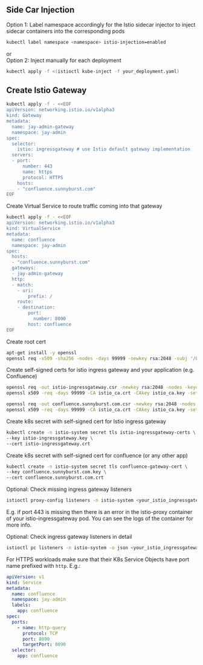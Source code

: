 

## Side Car Injection
Option 1: Label namespace accordingly for the Istio sidecar injector to inject sidecar containers into the corresponding pods  
```bash
kubectl label namespace <namespace> istio-injection=enabled
```
or  
Option 2: Inject manually for each deployment
```bash
kubectl apply -f <(istioctl kube-inject -f your_deployment.yaml)
```

## Create Istio Gateway
```bash
kubectl apply -f - <<EOF
apiVersion: networking.istio.io/v1alpha3
kind: Gateway
metadata:
  name: jay-admin-gateway
  namespace: jay-admin
spec:
  selector:
    istio: ingressgateway # use Istio default gateway implementation
  servers:
  - port:
      number: 443
      name: https
      protocol: HTTPS
    hosts:
    - "confluence.sunnyburst.com"
EOF
```

Create Virtual Service to route traffic coming into that gateway
```bash
kubectl apply -f - <<EOF
apiVersion: networking.istio.io/v1alpha3
kind: VirtualService
metadata:
  name: confluence
  namespace: jay-admin
spec:
  hosts:
  - "confluence.sunnyburst.com"
  gateways:
  - jay-admin-gateway
  http:
  - match:
    - uri:
        prefix: /
    route:
    - destination:
        port:
          number: 8090
        host: confluence
EOF
```

Create root cert
```bash
apt-get install -y openssl
openssl req -x509 -sha256 -nodes -days 99999 -newkey rsa:2048 -subj '/O=rootca Inc./CN=istio' -keyout istio_ca.key -out istio_ca.crt
```

Create self-signed certs for istio ingress gateway and your application (e.g. Confluence)
```bash
openssl req -out istio-ingressgateway.csr -newkey rsa:2048 -nodes -keyout istio-ingressgateway.key -subj "/CN=istio-ingressgateway/O=istio"
openssl x509 -req -days 99999 -CA istio_ca.crt -CAkey istio_ca.key -set_serial 0 -in istio-ingressgateway.csr -out istio-ingressgateway.crt

openssl req -out confluence.sunnyburst.com.csr -newkey rsa:2048 -nodes -keyout confluence.sunnyburst.com.key -subj "/CN=confluence.sunnyburst.com/O=confluence"
openssl x509 -req -days 99999 -CA istio_ca.crt -CAkey istio_ca.key -set_serial 0 -in confluence.sunnyburst.com.csr -out confluence.sunnyburst.com.crt
```

Create k8s secret with self-signed cert for Istio ingress gateway
```bash
kubectl create -n istio-system secret tls istio-ingressgateway-certs \
--key istio-ingressgateway.key \
--cert istio-ingressgateway.crt
```

Create k8s secret with self-signed cert for confluence (or any other app)
```bash
kubectl create -n istio-system secret tls confluence-gateway-cert \
--key confluence.sunnyburst.com.key \
--cert confluence.sunnyburst.com.crt
```

Optional: Check missing ingress gateway listeners
```bash
istioctl proxy-config listeners -n istio-system <your_istio_ingressgateway_podname>
```
E.g. if port 443 is missing then there is an error in the istio-proxy container of your istio-ingressgateway pod. You can see the logs of the container for more info.  

Optional: Check ingress gateway listeners in detail
```bash
istioctl pc listeners -n istio-system -o json <your_istio_ingressgateway_podname>
```

For HTTPS workloads make sure that their K8s Service Objects have port name prefixed with `http`. E.g.:
```yaml
apiVersion: v1
kind: Service
metadata:
  name: confluence
  namespace: jay-admin
  labels:
    app: confluence
spec:
  ports:
    - name: http-query
      protocol: TCP
      port: 8090
      targetPort: 8090
  selector:
    app: confluence
```
